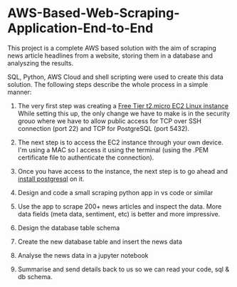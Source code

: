 # AWS-Based-Web-Scraping-Application-End-to-End


This project is a complete AWS based solution with the aim of scraping news article headlines from a website, storing them in a database and analyszing the results. 

SQL, Python, AWS Cloud and shell scripting were used to create this data solution. The following steps describe the whole process in a simple manner:

  1. The very first step was creating a [Free Tier t2.micro EC2 Linux instance](https://docs.aws.amazon.com/AWSEC2/latest/UserGuide/EC2_GetStarted.html)
  While setting this up, the only change we have to make is in the security grouo where we have to allow public access for TCP over SSH connection (port 22) and TCP for PostgreSQL (port 5432). 
  
  2. The next step is to access the EC2 instance through your own device. I'm using a MAC so I access it using the terminal (using the .PEM certificate file to authenticate the connection). 
  
  3. Once you have access to the instance, the next step is to go ahead and [install postgresql](https://www.how2shout.com/linux/install-postgresql-13-on-aws-ec2-amazon-linux-2/) on it. 
  
2. Design and code a small scraping python app in vs code or similar
3. Use the app to scrape 200+ news articles and inspect the data. More data fields
(meta data, sentiment, etc) is better and more impressive.
4. Design the database table schema
5. Create the new database table and insert the news data
6. Analyse the news data in a jupyter notebook
7. Summarise and send details back to us so we can read your code, sql & db schema.


